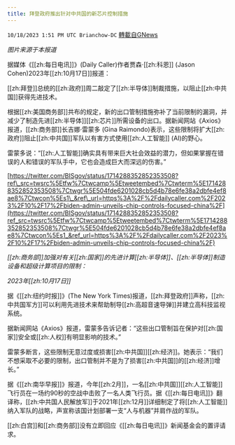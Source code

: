 ```yaml
---
title: 拜登政府推出针对中共国的新芯片控制措施
---
```

`10/18/2023 1:51 PM UTC Brianchow-DC` [轉載自GNews](https://gnews.org/articles/1850262)

*图片来源于本报道*

据媒体《[[zh:每日电讯]]》(Daily Caller)作者贾森·[[zh:科恩]] (Jason Cohen)2023年[[zh:10月17日]]报道：

[[zh:拜登]]总统的[[zh:政府]]周二敲定了[[zh:半导体]]制裁措施，以阻止[[zh:中共国]]获得先进技术。

根据[[zh:美国商务部]]共布的规定，新的出口管制措施弥补了当前限制的漏洞，并减少了制造先进[[zh:半导体]][[zh:芯片]]所需设备的出口。据新闻网站《Axios》报道，[[zh:商务部]]长吉娜·雷蒙多 (Gina Raimondo)表示，这些限制将扩大[[zh:政府]]阻止[[zh:中共国]]军队以有害方式使用[[zh:人工智能]] (AI)的野心。

雷蒙多说：“[[zh:人工智能]]确实具有带来巨大社会效益的潜力，但如果掌握在错误的人和错误的军队手中，它也会造成巨大而深远的伤害。”

[https://twitter.com/BISgov/status/1714288352852353508?ref\_src=twsrc%5Etfw%7Ctwcamp%5Etweetembed%7Ctwterm%5E1714288352852353508%7Ctwgr%5E504fde6201028cb5d4b78e6fe38a2dbfe4ef8ae8%7Ctwcon%5Es1\_&ref\_url=https%3A%2F%2Fdailycaller.com%2F2023%2F10%2F17%2Fbiden-admin-unveils-chip-controls-focused-china%2F](https://twitter.com/BISgov/status/1714288352852353508?ref_src=twsrc%5Etfw%7Ctwcamp%5Etweetembed%7Ctwterm%5E1714288352852353508%7Ctwgr%5E504fde6201028cb5d4b78e6fe38a2dbfe4ef8ae8%7Ctwcon%5Es1_&ref_url=https%3A%2F%2Fdailycaller.com%2F2023%2F10%2F17%2Fbiden-admin-unveils-chip-controls-focused-china%2F)

_[[zh:商务部]]加强对有关[[zh:国家]]的先进计算[[zh:半导体]]、[[zh:半导体]]制造设备和超级计算项目的限制：_

_2023年[[zh:10月17日]]_

据《[[zh:纽约时报]]》(The New York Times)报道，[[zh:拜登政府]]声称，[[zh:中共国军方]]可以利用先进技术来帮助制导[[zh:高超音速导弹]]并建立高科技监视系统。

据新闻网站《Axios》报道，雷蒙多告诉记者：“这些出口管制旨在保护对[[zh:国家]]安全或[[zh:人权]]有明显影响的技术。”

雷蒙多断言，这些限制无意过度或损害[[zh:中共国]][[zh:经济]]。她表示：“我们不想采取不必要的限制，出口管制并不是为了损害[[zh:中共国]]的[[zh:经济]]增长。”

据《[[zh:南华早报]]》报道，今年[[zh:2月]]，一名[[zh:中共国]][[zh:人工智能]]飞行员在一场约90秒的空战中击败了一名人类飞行员。据《[[zh:每日电讯]]》翻译称，[[zh:中共国人民解放军]]于2021年[[zh:12月]]详细制定了将[[zh:人工智能]]纳入军队的战略，声宣称该国计划部署一支“人与机器”并肩作战的军队。

[[zh:白宫]]和[[zh:商务部]]没有立即回应《[[zh:每日电讯]]》新闻基金会的置评请求。
